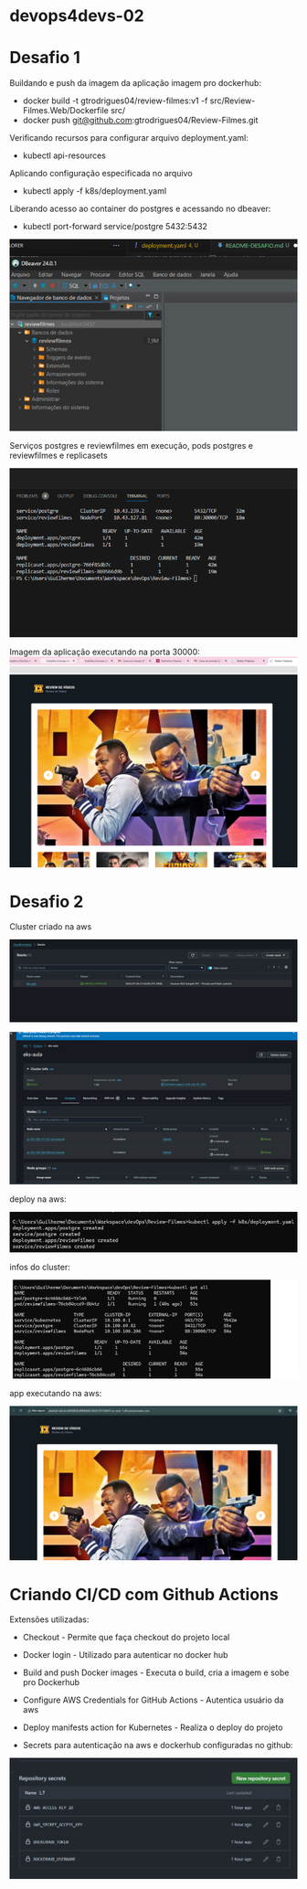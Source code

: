 # devops4devs-02

# Desafio 1

Buildando e push da imagem da aplicação imagem pro dockerhub:
 - docker build -t gtrodrigues04/review-filmes:v1 -f src/Review-Filmes.Web/Dockerfile src/
 - docker push git@github.com:gtrodrigues04/Review-Filmes.git

Verificando recursos para configurar arquivo deployment.yaml:
 - kubectl api-resources
 
Aplicando configuração especificada no arquivo 
- kubectl apply -f k8s/deployment.yaml

Liberando acesso ao container do postgres e acessando no dbeaver:
 - kubectl port-forward service/postgre 5432:5432

 ![Alt text](image.png)

 Serviços postgres e reviewfilmes em execução, pods postgres e reviewfilmes e replicasets

 ![Alt text](image-1.png)

 Imagem da aplicação executando na porta 30000:
    ![Alt text](image-2.png)

# Desafio 2 

 Cluster criado na aws 
 
 ![Alt text](image-4.png)

 ![Alt text](cluster.png)

 deploy na aws:

 ![Alt text](image-5.png)

 infos do cluster:

![Alt text](image-7.png)

app executando na aws:

![Alt text](app-aws.png)

# Criando CI/CD com Github Actions

Extensões utilizadas:

- Checkout - Permite que faça checkout do projeto local

- Docker login - Utilizado para autenticar no docker hub

- Build and push Docker images - Executa o build, cria a imagem e sobe pro Dockerhub

- Configure AWS Credentials for GitHub Actions - Autentica usuário da aws

- Deploy manifests action for Kubernetes - Realiza o deploy do projeto

- Secrets para autenticação na aws e dockerhub configuradas no github:

![Alt text](image-8.png)


